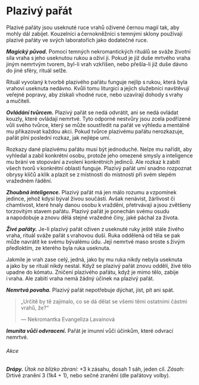# Plazivý pařát
  
Plazivé pařáty jsou useknuté ruce vrahů oživené černou magií tak, aby mohly dál zabíjet. Kouzelníci a černokněžníci s temnými sklony používají plazivé pařáty ve svých laboratořích jako dodatečné ruce.
  
***Magický původ.*** Pomocí temných nekromantických rituálů se sváže životní síla vraha s jeho useknutou rukou a oživí ji. Pokud je již duše mrtvého vraha jiným nemrtvým tvorem, byl-li vrah vzkříšen, nebo přešla-li již duše dávno do jiné sféry, rituál selže.
  
Rituál vyvolaný k tvorbě plazivého pařátu funguje nejlíp s rukou, která byla vrahovi useknuta nedávno. Kvůli tomu liturgici a jejich služebníci navštěvují veřejné popravy, aby získali vhodné ruce, nebo uzavírají dohody s vrahy a mučiteli.
  
***Ovládání tvůrcem.*** Plazivý pařát se nedá odvrátit, ani se nedá ovládat kouzly, které ovládají nemrtvé. Tyto odporné nestvůry jsou zcela podřízené vůli svého tvůrce, který se může soustředit na pařát ve výhledu a mentálně mu přikazovat každou akci. Pokud tvůrce plazivému pařátu nerozkazuje, pařát plní poslední rozkaz, jak nejlépe umí.
  
Rozkazy dané plazivému pařátu musí být jednoduché. Nelze mu nařídit, aby vyhledal a zabil konkrétní osobu, protože jeho omezené smysly a inteligence mu brání ve stopování a zvolení konkrétních jedinců. Ale rozkaz k zabití všech tvorů v konkrétní oblasti funguje. Plazivý pařát umí snadno rozpoznat obrysy klíčů a klik a plazit se z místnosti do místnosti při svém slepém vražedném řádění.
  
***Zhoubná inteligence.*** Plazivý pařát má jen málo rozumu a vzpomínek jedince, jehož kdysi býval živou součástí. Avšak nenávist, žárlivost či chamtivost, které hnaly danou osobu k vraždění, přetrvávají a jsou zvětšeny torzovitým stavem pařátu. Plazivý pařát je ponechán svému osudu a napodobuje a znovu dělá stejné vražedné činy, jaké páchal za života.
  
***Živé pařáty.*** Je-li plazivý pařát oživen z useknuté ruky ještě stále živého vraha, rituál sváže pařát s vrahovou duší. Ruka oddělená od těla se pak může navrátit ke svému bývalému údu. Její nemrtvé maso sroste s živým předloktím, ze kterého byla ruka useknuta.
  
Jakmile je vrah zase celý, jedná, jako by mu ruka nikdy nebyla useknuta a jako by se rituál nikdy nestal. Když se plazivý pařát znovu oddělí, živé tělo upadne do kómatu. Zničení plazivého pařátu, když je mimo tělo, zabije i vraha. Ale zabití vraha nemá žádný účinek na plazivý pařát.
  
***Nemrtvá povaha.*** Plazivý pařát nepotřebuje dýchat, jíst, pít ani spát.
  
> „Určitě by tě zajímalo, co se dá dělat se všemi těmi ostatními částmi vrahů, že?“
>  
> — Nekromantka Evangeliza Lavainová
  
<Monster 
    title="Plazivý pařát"
    subtitle="Drobný nemrtvý, neutrální zlo￼"
    armor-class="12"
    hit-points="2 (1k4)"
    speed="4 sáhy, šplhání 4 sáhy"
    str="10 (+1)"
    dex="10 (+2)"
    con="10 (+0)"
    int="10 (-3)"
    wis="10 (+0)"
    cha="10 (-3)"
    saving-throws=""
    skills=""
    damage-vulnerabilities=""
    damage-resistances=""
    damage-immunities="jedová"
    condition-immunities="otrávený, únava, zmámený"
    senses="mimozrakové vnímání 6 sáhů (mimo tento okruh je slepá), pasivní Vnímání 10"
    languages="rozumí obecné řeči, ale neumí mluvit"
    challenge="0 (10 ZK)"
    >  

***Imunita vůči odvracení.*** Pařát je imunní vůči účinkům, které odvrací nemrtvé.
  
###### Akce
  
***Drápy.*** *Útok na blízko zbraní:* +3 k zásahu, dosah 1 sáh, jeden cíl. *Zásah:* Drtivé zranění 3 (1k4 + 1), nebo sečné zranění (dle pařátovy volby).

</Monster>
